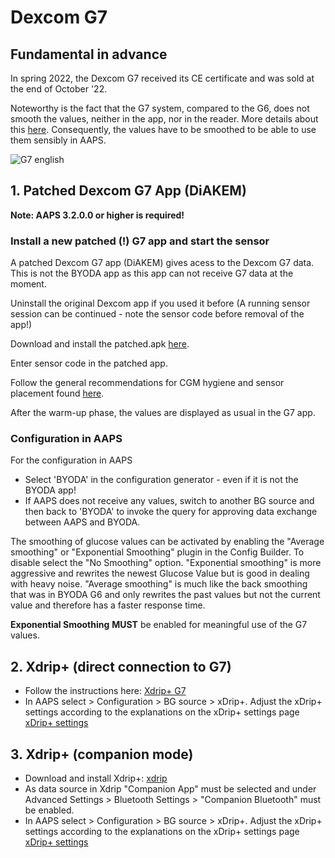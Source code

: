 # Dexcom G7


## Fundamental in advance

In spring 2022, the Dexcom G7 received its CE certificate and was sold at the end of October '22.

Noteworthy is the fact that the G7 system, compared to the G6, does not smooth the values, neither in the app, nor in the reader. More details about this [here](https://www.dexcom.com/en-us/faqs/why-does-past-cgm-data-look-different-from-past-data-on-receiver-and-follow-app). Consequently, the values have to be smoothed to be able to use them sensibly in AAPS.

![G7 english](https://github.com/blaqone/AndroidAPSdocs/assets/37814299/6fe30b84-227a-4bae-a9a5-527cee341dbf)

## 1.  Patched Dexcom G7 App (DiAKEM)

**Note: AAPS 3.2.0.0 or higher is required!**

### Install a new patched (!) G7 app and start the sensor

A patched Dexcom G7 app (DiAKEM) gives acess to the Dexcom G7 data. This is not the BYODA app as this app can not receive G7 data at the moment.

Uninstall the original Dexcom app if you used it before (A running sensor session can be continued - note the sensor code before removal of the app!)

Download and install the patched.apk [here](https://github.com/authorgambel/g7/releases).

Enter sensor code in the patched app.

Follow the general recommendations for CGM hygiene and sensor placement found [here](../Hardware/GeneralCGMRecommendation.md).

After the warm-up phase, the values are displayed as usual in the G7 app.

### Configuration in AAPS

For the configuration in AAPS
- Select 'BYODA' in the configuration generator - even if it is not the BYODA app!
- If AAPS does not receive any values, switch to another BG source and then back to 'BYODA' to invoke the query for approving data exchange between AAPS and BYODA.

The smoothing of glucose values can be activated by enabling the "Average smoothing" or "Exponential Smoothing" plugin in the Config Builder. To disable select the "No Smoothing" option. "Exponential smoothing" is more aggressive and rewrites the newest Glucose Value but is good in dealing with heavy noise. "Average smoothing" is much like the back smoothing that was in BYODA G6 and only rewrites the past values but not the current value and therefore has a faster response time.

**Exponential Smoothing** **MUST** be enabled for meaningful use of the G7 values.

## 2. Xdrip+ (direct connection to G7)

- Follow the instructions here: [Xdrip+ G7](https://navid200.github.io/xDrip/docs/Dexcom/G7.html)
- In AAPS select  > Configuration > BG source > xDrip+. Adjust the xDrip+ settings according to the explanations on the xDrip+ settings page  [xDrip+ settings](../Configuration/xdrip.md)

## 3. Xdrip+ (companion mode)

-   Download and install Xdrip+: [xdrip](https://github.com/NightscoutFoundation/xDrip)
- As data source in Xdrip "Companion App" must be selected and under Advanced Settings > Bluetooth Settings > "Companion Bluetooth" must be enabled.
- In AAPS select  > Configuration > BG source > xDrip+. Adjust the xDrip+ settings according to the explanations on the xDrip+ settings page  [xDrip+ settings](../Configuration/xdrip.md) 

